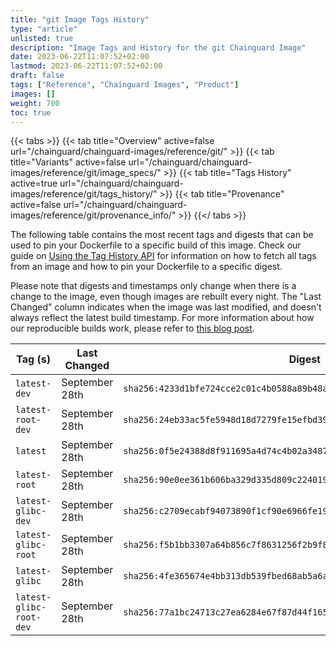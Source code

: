 ```yaml
---
title: "git Image Tags History"
type: "article"
unlisted: true
description: "Image Tags and History for the git Chainguard Image"
date: 2023-06-22T11:07:52+02:00
lastmod: 2023-06-22T11:07:52+02:00
draft: false
tags: ["Reference", "Chainguard Images", "Product"]
images: []
weight: 700
toc: true
---
```


{{< tabs >}}
{{< tab title="Overview" active=false url="/chainguard/chainguard-images/reference/git/" >}}
{{< tab title="Variants" active=false url="/chainguard/chainguard-images/reference/git/image_specs/" >}}
{{< tab title="Tags History" active=true url="/chainguard/chainguard-images/reference/git/tags_history/" >}}
{{< tab title="Provenance" active=false url="/chainguard/chainguard-images/reference/git/provenance_info/" >}}
{{</ tabs >}}

The following table contains the most recent tags and digests that can be used to pin your Dockerfile to a specific build of this image. Check our guide on [Using the Tag History API](/chainguard/chainguard-images/using-the-tag-history-api/) for information on how to fetch all tags from an image and how to pin your Dockerfile to a specific digest.

Please note that digests and timestamps only change when there is a change to the image, even though images are rebuilt every night. The "Last Changed" column indicates when the image was last modified, and doesn't always reflect the latest build timestamp. For more information about how our reproducible builds work, please refer to [this blog post](https://www.chainguard.dev/unchained/reproducing-chainguards-reproducible-image-builds).

| Tag (s)                  | Last Changed   | Digest                                                                    |
|--------------------------|----------------|---------------------------------------------------------------------------|
|  `latest-dev`            | September 28th | `sha256:4233d1bfe724cce2c01c4b0588a89b48a8f4e53ae12b349ed3d570ea2a54ea3a` |
|  `latest-root-dev`       | September 28th | `sha256:24eb33ac5fe5948d18d7279fe15efbd391b4860dc8c56e3f297d56ff75219c0e` |
|  `latest`                | September 28th | `sha256:0f5e24388d8f911695a4d74c4b02a34873165d08c4932bd5d3cc829096cdc4b8` |
|  `latest-root`           | September 28th | `sha256:90e0ee361b606ba329d335d809c2240198e962f46a5fa77eab1654b3f5db3fa4` |
|  `latest-glibc-dev`      | September 28th | `sha256:c2709ecabf94073890f1cf90e6966fe19ad77619ff93bf5f83a95ef887fedf90` |
|  `latest-glibc-root`     | September 28th | `sha256:f5b1bb3307a64b856c7f8631256f2b9f8319568a9613b5544c816e4f43091c0b` |
|  `latest-glibc`          | September 28th | `sha256:4fe365674e4bb313db539fbed68ab5a6ac82b9b800f614fbfda64c88cff37e9d` |
|  `latest-glibc-root-dev` | September 28th | `sha256:77a1bc24713c27ea6284e67f87d44f165c453d6e46cf1d6c10e5ce58e5b44b95` |

